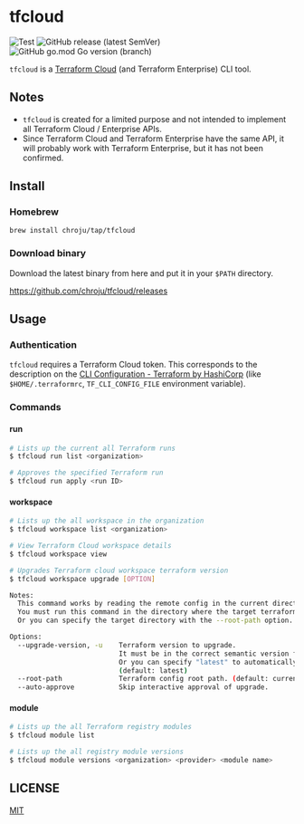 tfcloud
=======

![Test](https://github.com/chroju/tfcloud/workflows/Test/badge.svg)
![GitHub release (latest SemVer)](https://img.shields.io/github/v/release/chroju/tfcloud?style=flat)
![GitHub go.mod Go version (branch)](https://img.shields.io/github/go-mod/go-version/chroju/tfcloud/main)


`tfcloud` is a [Terraform Cloud](https://www.terraform.io/docs/cloud/index.html) (and Terraform Enterprise) CLI tool.

Notes
-----

* `tfcloud` is created for a limited purpose and not intended to implement all Terraform Cloud / Enterprise APIs.
* Since Terraform Cloud and Terraform Enterprise have the same API, it will probably work with Terraform Enterprise, but it has not been confirmed.

Install
-------

### Homebrew

```
brew install chroju/tap/tfcloud
```

### Download binary

Download the latest binary from here and put it in your `$PATH` directory.

https://github.com/chroju/tfcloud/releases


Usage
-----

### Authentication

`tfcloud` requires a Terraform Cloud token. This corresponds to the description on the [CLI Configuration - Terraform by HashiCorp](https://www.terraform.io/docs/commands/cli-config.html#credentials-1) (like `$HOME/.terraformrc`, `TF_CLI_CONFIG_FILE` environment variable).

### Commands

#### run

```bash
# Lists up the current all Terraform runs
$ tfcloud run list <organization>

# Approves the specified Terraform run
$ tfcloud run apply <run ID>
```

#### workspace

```bash
# Lists up the all workspace in the organization
$ tfcloud workspace list <organization>

# View Terraform Cloud workspace details
$ tfcloud workspace view

# Upgrades Terraform cloud workspace terraform version
$ tfcloud workspace upgrade [OPTION]

Notes:
  This command works by reading the remote config in the current directory.
  You must run this command in the directory where the target terraform file resides.
  Or you can specify the target directory with the --root-path option.

Options:
  --upgrade-version, -u    Terraform version to upgrade.
                           It must be in the correct semantic version format like 0.12.1, v0.12.2 .
                           Or you can specify "latest" to automatically upgrade to the latest version.
                           (default: latest)
  --root-path              Terraform config root path. (default: current directory)
  --auto-approve           Skip interactive approval of upgrade.
```

#### module

```bash
# Lists up the all Terraform registry modules
$ tfcloud module list

# Lists up the all registry module versions
$ tfcloud module versions <organization> <provider> <module name>
```

LICENSE
-------

[MIT](https://github.com/chroju/tfcloud/blob/main/LICENSE)
